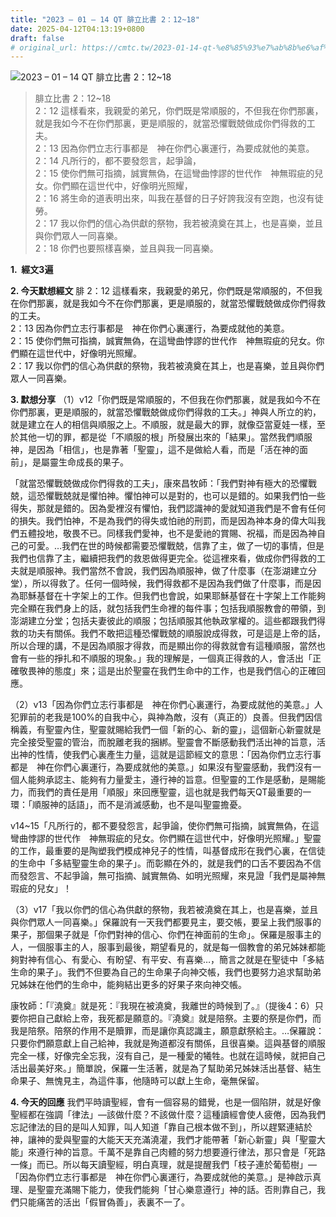 ```yaml
---
title: "2023 – 01 – 14 QT 腓立比書 2：12~18"
date: 2025-04-12T04:13:19+0800
draft: false
# original_url: https://cmtc.tw/2023-01-14-qt-%e8%85%93%e7%ab%8b%e6%af%94%e6%9b%b8-2%ef%bc%9a1218
---
```


![2023 – 01 – 14 QT 腓立比書 2：12\~18](/images/qt.jpg  "2023 – 01 – 14 QT 腓立比書 2：12\~18")

> 腓立比書 2：12\~18  
> 2：12 這樣看來，我親愛的弟兄，你們既是常順服的，不但我在你們那裏，就是我如今不在你們那裏，更是順服的，就當恐懼戰兢做成你們得救的工夫。  
> 2：13 因為你們立志行事都是　神在你們心裏運行，為要成就他的美意。  
> 2：14 凡所行的，都不要發怨言，起爭論，  
> 2：15 使你們無可指摘，誠實無偽，在這彎曲悖謬的世代作　神無瑕疵的兒女。你們顯在這世代中，好像明光照耀，  
> 2：16 將生命的道表明出來，叫我在基督的日子好誇我沒有空跑，也沒有徒勞。  
> 2：17 我以你們的信心為供獻的祭物，我若被澆奠在其上，也是喜樂，並且與你們眾人一同喜樂。  
> 2：18 你們也要照樣喜樂，並且與我一同喜樂。

**1.  經文3遍**

**2. 今天默想經文**
腓 2：12 這樣看來，我親愛的弟兄，你們既是常順服的，不但我在你們那裏，就是我如今不在你們那裏，更是順服的，就當恐懼戰兢做成你們得救的工夫。  
2：13 因為你們立志行事都是　神在你們心裏運行，為要成就他的美意。  
2：15 使你們無可指摘，誠實無偽，在這彎曲悖謬的世代作　神無瑕疵的兒女。你們顯在這世代中，好像明光照耀。  
2：17 我以你們的信心為供獻的祭物，我若被澆奠在其上，也是喜樂，並且與你們眾人一同喜樂。

**3. 默想分享**
（1）v12「你們既是常順服的，不但我在你們那裏，就是我如今不在你們那裏，更是順服的，就當恐懼戰兢做成你們得救的工夫。」神與人所立的約，就是建立在人的相信與順服之上。不順服，就是最大的罪，就像亞當夏娃一樣，至於其他一切的罪，都是從「不順服的根」所發展出來的「結果」。當然我們順服神，是因為「相信」，也是靠著「聖靈」，這不是做給人看，而是「活在神的面前」，是屬靈生命成長的果子。

「就當恐懼戰兢做成你們得救的工夫」，康來昌牧師：「我們對神有極大的恐懼戰兢，這恐懼戰兢就是懼怕神。懼怕神可以是對的，也可以是錯的。如果我們怕一些得失，那就是錯的。因為愛裡沒有懼怕，我們認識神的愛就知道我們是不會有任何的損失。我們怕神，不是為我們的得失或怕祂的刑罰，而是因為神本身的偉大叫我們五體投地，敬畏不已。同樣我們愛神，也不是愛祂的賞賜、祝福，而是因為神自己的可愛。…我們在世的時候都需要恐懼戰兢，信靠了主，做了一切的事情，但是我們也信靠了主，繼續把我們的救恩做得更完全。從這裡來看，做成你們得救的工夫就是順服神。我們當然不會說，我們因為順服神，做了什麼事（在澎湖建立分堂），所以得救了。任何一個時候，我們得救都不是因為我們做了什麼事，而是因為耶穌基督在十字架上的工作。但我們也會說，如果耶穌基督在十字架上工作能夠完全顯在我們身上的話，就包括我們生命裡的每件事；包括我順服教會的帶領，到澎湖建立分堂；包括夫妻彼此的順服；包括順服其他執政掌權的。這些都跟我們得救的功夫有關係。我們不敢把這種恐懼戰兢的順服說成得救，可是這是上帝的話，所以合理的講，不是因為順服才得救，而是顯出你的得救就會有這種順服，當然也會有一些的掙扎和不順服的現象。」我的理解是，一個真正得救的人，會活出「正確敬畏神的態度」來；這是出於聖靈在我們生命中的工作，也是我們信心的正確回應。

（2）v13「因為你們立志行事都是　神在你們心裏運行，為要成就他的美意。」人犯罪前的老我是100%的自我中心，與神為敵，沒有（真正的）良善。但我們因信稱義，有聖靈內住，聖靈就賜給我們一個「新的心、新的靈」，這個新心新靈就是完全接受聖靈的管治，而脫離老我的捆綁。聖靈會不斷感動我們活出神的旨意，活出神的性情，使我們心裏產生力量，這就是這節經文的意思：「因為你們立志行事都是　神在你們心裏運行，為要成就他的美意。」如果沒有聖靈感動，我們沒有一個人能夠承認主、能夠有力量愛主，遵行神的旨意。但聖靈的工作是感動，是賜能力，而我們的責任是用「順服」來回應聖靈，這也就是我們每天QT最重要的一環：「順服神的話語」，而不是消滅感動，也不是叫聖靈擔憂。

v14\~15「凡所行的，都不要發怨言，起爭論，使你們無可指摘，誠實無偽，在這彎曲悖謬的世代作　神無瑕疵的兒女。你們顯在這世代中，好像明光照耀。」聖靈的工作，最重要的是陶塑我們模成神兒子的性情，叫基督成形在我們心裏，在信徒的生命中「多結聖靈生命的果子」。而彰顯在外的，就是我們的口舌不要因為不信而發怨言、不起爭論，無可指摘、誠實無偽、如明光照耀，來見證「我們是屬神無瑕疵的兒女」！

（3）v17「我以你們的信心為供獻的祭物，我若被澆奠在其上，也是喜樂，並且與你們眾人一同喜樂。」保羅說有一天我們都要見主，要交帳，要呈上我們服事的果子，那個果子就是「你們對神的信心、你們在神面前的生命」。保羅是服事主的人，一個服事主的人，服事到最後，期望看見的，就是每一個教會的弟兄姊妹都能夠對神有信心、有愛心、有盼望、有平安、有喜樂…，簡言之就是在聖徒中「多結生命的果子」。我們不但要為自己的生命果子向神交帳，我們也要努力追求幫助弟兄姊妹在他們的生命中，能夠結出更多的好果子來向神交帳。

康牧師：「『澆奠』就是死：『我現在被澆奠，我離世的時候到了。』（提後4：6）只要你把自己獻給上帝，我死都是願意的。『澆奠』就是陪祭。主要的祭是你們，而我是陪祭。陪祭的作用不是贖罪，而是讓你真認識主，願意獻祭給主。…保羅說：只要你們願意獻上自己給神，我就是殉道都沒有關係，且很喜樂。這與基督的順服完全一樣，好像完全忘我，沒有自己，是一種愛的犧牲。也就在這時候，就把自己活出最美好來。」簡單說，保羅一生活著，就是為了幫助弟兄姊妹活出基督、結生命果子、無愧見主，為這件事，他隨時可以獻上生命，毫無保留。

**4. 今天的回應**
我們平時讀聖經，會有一個容易的錯覺，也是一個陷阱，就是好像聖經都在強調「律法」—該做什麼？不該做什麼？這種讀經會使人疲倦，因為我們忘記律法的目的是叫人知罪，叫人知道「靠自己根本做不到」，所以趕緊連結於神，讓神的愛與聖靈的大能天天充滿澆灌，我們才能帶著「新心新靈」與「聖靈大能」來遵行神的旨意。千萬不是靠自己肉體的努力想要遵行律法，那只會是「死路一條」而已。所以每天讀聖經，明白真理，就是提醒我們「枝子連於葡萄樹」—「因為你們立志行事都是　神在你們心裏運行，為要成就他的美意。」是神啟示真理、是聖靈充滿賜下能力，使我們能夠「甘心樂意遵行」神的話。否則靠自己，我們只能痛苦的活出「假冒偽善」，表裏不一了。
